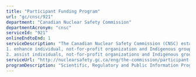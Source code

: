 ```yaml
---
title: "Participant Funding Program"
url: "gc/cnsc/921"
department: "Canadian Nuclear Safety Commission"
departmentAcronym: "cnsc"
serviceId: "921"
onlineEndtoEnd: 1
serviceDescription: "The Canadian Nuclear Safety Commission (CNSC) established the Participant Funding Program (PFP) in 2011 to:
1. enhance individual, not-for-profit organization and Indigenous group participation in the CNSC’s environmental assessment (EA) and licensing processes for major nuclear facilities (e.g., uranium mines, nuclear power plants, nuclear substance processing, or nuclear waste facilities).
2. assist individuals, not-for-profit organizations and Indigenous groups to bring value-added information to the Commission through informed and topic-specific interventions related to EAs and licensing (i.e., new, distinctive and relevant information that contributes to a better understanding of the anticipated effects of a project)."
serviceUrl: "http://nuclearsafety.gc.ca/eng/the-commission/participant-funding-program/index.cfm"
programDescription: "Scientific, Regulatory and Public Information Program"
---
```

